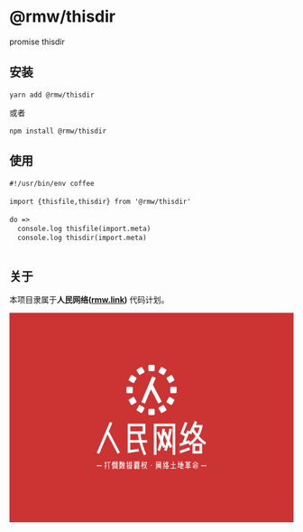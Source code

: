 <!-- 本文件由 ./readme.make.md 自动生成，请不要直接修改此文件 -->

# @rmw/thisdir

promise thisdir

##  安装

```
yarn add @rmw/thisdir
```

或者

```
npm install @rmw/thisdir
```

## 使用

```
#!/usr/bin/env coffee

import {thisfile,thisdir} from '@rmw/thisdir'

do =>
  console.log thisfile(import.meta)
  console.log thisdir(import.meta)


```

## 关于

本项目隶属于**人民网络([rmw.link](//rmw.link))** 代码计划。

![人民网络](https://raw.githubusercontent.com/rmw-link/logo/master/rmw.red.bg.svg)
